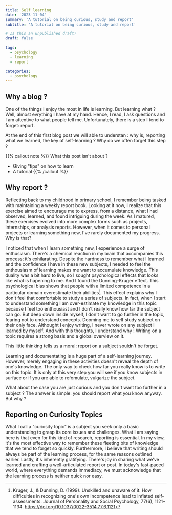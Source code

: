 ```yaml
---
title: Self learning
date: '2023-11-04'
summary: 'A tutorial on being curious, study and report'
subtitle: 'A tutorial on being curious, study and report'

# Is this an unpublished draft?
draft: false

tags:
  - psychology
  - learning
  - report

categories:
  - psychology
---
```


## Why a blog ?
One of the things I enjoy the most in life is learning. But learning what ? Well, almost evrything I have at my hand.
Hence, I read, I ask questions and I am attentive to what people tell me. Unfortunately, there is a step I tend to forget: report. 

At the end of this first blog post we will able to understan : why is, reporting what we learned, the key of self-learning ? Why do we often forget this step ?

{{% callout note %}}
What this post isn't about ?
- Giving "tips" on how to learn
- A tutorial
{{% /callout %}}

## Why report ?
Reflecting back to my childhood in primary school, I remember being tasked with maintaining a weekly report book. Looking at it now, I realize that this exercise aimed to encourage me to express, from a distance, what I had observed, learned, and found intriguing during the week. As I matured, these exercises evolved into more complex forms such as projects, internships, or analysis reports. However, when it comes to personal projects or learning something new, I've rarely documented my progress. Why is that?

I noticed that when I learn something new, I experience a surge of enthusiasm. There's a chemical reaction in my brain that accompanies this process; it's exhilarating. Despite the hardness to remember what I learned and the confidence I have in these new subjects, I needed to feel the enthousiasm of learning makes me want to accumulate knowledge. This duality was a bit hard to live, so I sought psychological effects that looks like what is hapening to me. And I found the Dunning–Kruger effect. This psychological bias shows that people with a limited competence in a particular domain overestimate their abilities[^1]. This effect explains why I don't feel that comfortable to study a series of subjects. In fact, when I start to understand something I am over-estimate my knowledge in this topic because I feel too enthousiast and I don't really know how far the subject can go. But deep down inside myself, I don't want to go further in the topic, fearing not to understand concepts. Dooming me to self study subject on their only face. Althought I enjoy writing, I never wrote on any subject I learned by myself. And with this thoughts, I understand why ! Writing on a topic requires a strong basis and a global overview on it.

This little thinking tells us a moral: report on a subject souldn't be forget.

Learning and documentating is a huge part of a self-learning journey. However, merely engaging in these activities doesn't reveal the depth of one's knowledge. The only way to check how far you really know is to write on this topic. It is only at this very step you will see if you know subjects in surface or if you are able to refomulate, vulgarize the subject.

What about the case you are just curious and you don't want too further in a subject ? The answer is simple: you should report what you know anyway. But why ?


## Reporting on Curiosity Topics
What I call a "curiosity topic" is a subject you seek only a basic understanding to grasp its core issues and challenges. What I am saying here is that even for this kind of research, reporting is essential. In my view, it's the most effective way to remember these fleeting bits of knowledge that we tend to forget so quickly. Furthermore, I believe that writing should always be part of the learning process, for the same reasons outlined earlier. Lastly, it's inherently gratifying. There's joy in sharing what we've learned and crafting a well-articulated report or post. In today's fast-paced world, where everything demands immediacy, we must acknowledge that the learning process is neither quick nor easy.

[^1]: Kruger, J., & Dunning, D. (1999). Unskilled and unaware of it: How difficulties in recognizing one's own incompetence lead to inflated self-assessments. Journal of Personality and Social Psychology, 77(6), 1121–1134. https://doi.org/10.1037/0022-3514.77.6.1121